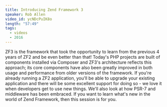 ```yaml
---
title: Introducing Zend Framework 3
speaker: Rob Allen
video_id: ycNDcPuIK8o
length: "57:49"
tags:
  - videos
  - 2016
---
```


ZF3 is the framework that took the opportunity to learn from the previous 4 years of ZF2 and be even better than that! Today's PHP projects are built of components installed via Composer and ZF3's architecture reflects this approach; its core components have also been greatly improved in both usage and performance from older versions of the framework. If you're already running a ZF2 application, you'll be able to upgrade your existing application and there will be some excellent support for doing so - we love it when developers get to use new things. We'll also look at how PSR-7 and middleware has been embraced. If you want to learn what's new in the world of Zend Framework, then this session is for you.
